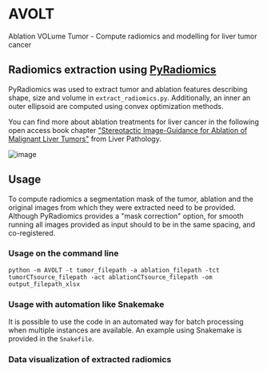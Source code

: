 # AVOLT
Ablation VOLume Tumor - Compute radiomics and modelling for liver tumor cancer

## Radiomics extraction using [PyRadiomics](https://pyradiomics.readthedocs.io/en/latest/)

PyRadiomics was used to extract tumor and ablation features describing shape, size and volume in `extract_radiomics.py`.
Additionally, an inner an outer ellipsoid are computed using convex optimization methods.

You can find more about ablation treatments for liver cancer in the following open access book chapter ["Stereotactic Image-Guidance for Ablation of Malignant Liver Tumors"](https://www.intechopen.com/online-first/stereotactic-image-guidance-for-ablation-of-malignant-liver-tumors) from Liver Pathology.


![image](https://api.intechopen.com/media/chapter/69658/media/F1.png)


## Usage

To compute radiomics a segmentation mask of the tumor, ablation and the original images from which they were extracted need to be provided. Although PyRadiomics provides a "mask correction" option, for smooth running all images provided as input should to be in the same spacing, and co-registered.

### Usage on the command line

    python -m AVOLT -t tumor_filepath -a ablation_filepath -tct tumorCTsource_filepath -act ablationCTsource_filepath -om output_filepath_xlsx


### Usage with automation like Snakemake

It is possible to use the code in an automated way for batch processing when multiple instances are available. An example using Snakemake is provided in the `Snakefile`.

### Data visualization of extracted radiomics

